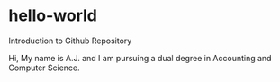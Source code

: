 # hello-world
Introduction to Github Repository

Hi, My name is A.J. and I am pursuing a dual degree in Accounting and Computer Science.
